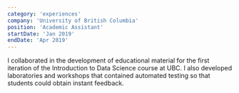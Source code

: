 ```yaml
---
category: 'experiences'
company: 'University of British Columbia'
position: 'Academic Assistant'
startDate: 'Jan 2019'
endDate: 'Apr 2019'
---
```


I collaborated in the development of educational material for the first iteration of the Introduction to Data Science course at UBC. I also developed laboratories and workshops that contained automated testing so that students could obtain instant feedback.